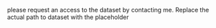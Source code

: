 please request an access to the dataset by contacting me. 
Replace the actual path to dataset with the placeholder
